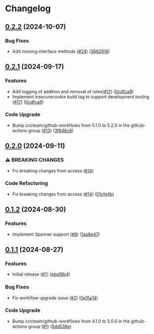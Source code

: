 # Changelog

## [0.2.2](https://github.com/cccteam/session/compare/v0.2.1...v0.2.2) (2024-10-07)


### Bug Fixes

* Add missing interface methods ([#24](https://github.com/cccteam/session/issues/24)) ([3662916](https://github.com/cccteam/session/commit/3662916e731ea424e0caf6c5758dff912eb6b8f7))

## [0.2.1](https://github.com/cccteam/session/compare/v0.2.0...v0.2.1) (2024-09-17)


### Features

* Add logging of addition and removal of roles([#17](https://github.com/cccteam/session/issues/17)) ([0cdfca9](https://github.com/cccteam/session/commit/0cdfca98bce254e23e4faa160d0fa48958c47411))
* Implement insecurecookie build tag to support development tooling ([#17](https://github.com/cccteam/session/issues/17)) ([0cdfca9](https://github.com/cccteam/session/commit/0cdfca98bce254e23e4faa160d0fa48958c47411))


### Code Upgrade

* Bump cccteam/github-workflows from 5.1.0 to 5.2.0 in the github-actions group ([#13](https://github.com/cccteam/session/issues/13)) ([3f846c8](https://github.com/cccteam/session/commit/3f846c855065efba2eb65cb076389143dca404b7))

## [0.2.0](https://github.com/cccteam/session/compare/v0.1.2...v0.2.0) (2024-09-11)


### ⚠ BREAKING CHANGES

* Fix breaking changes from access ([#14](https://github.com/cccteam/session/issues/14))

### Code Refactoring

* Fix breaking changes from access ([#14](https://github.com/cccteam/session/issues/14)) ([01cfe4b](https://github.com/cccteam/session/commit/01cfe4b8000b223f43c002150fe9d17484fd0296))

## [0.1.2](https://github.com/cccteam/session/compare/v0.1.1...v0.1.2) (2024-08-30)


### Features

* Implement Spanner support ([#8](https://github.com/cccteam/session/issues/8)) ([1aa8e47](https://github.com/cccteam/session/commit/1aa8e47fb46dce2bf0ac4f980d947d60f0a99e86))

## [0.1.1](https://github.com/cccteam/session/compare/v0.1.0...v0.1.1) (2024-08-27)


### Features

* Initial release ([#7](https://github.com/cccteam/session/issues/7)) ([eba19b4](https://github.com/cccteam/session/commit/eba19b4c1f799f1367cf254d3924d467d45e0466))


### Bug Fixes

* Fix workflow upgrade issue ([#2](https://github.com/cccteam/session/issues/2)) ([0e1fa74](https://github.com/cccteam/session/commit/0e1fa749bcfe4bb32ac308a1f0e7a2d7dfe4c5f3))


### Code Upgrade

* Bump cccteam/github-workflows from 4.1.0 to 5.0.0 in the github-actions group ([#1](https://github.com/cccteam/session/issues/1)) ([5dd538e](https://github.com/cccteam/session/commit/5dd538e050f21183f066c521d2b7215c28e6ce66))
